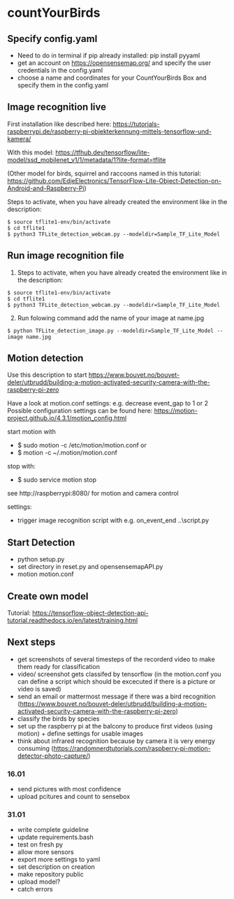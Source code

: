# countYourBirds

## Specify config.yaml 
- Need to do in terminal if pip already installed: pip install pyyaml 
- get an account on https://opensensemap.org/ and specify the user credentials in the config.yaml
- choose a name and coordinates for your CountYourBirds Box and specify them in the config.yaml 


## Image recognition live

First installation like described here: https://tutorials-raspberrypi.de/raspberry-pi-objekterkennung-mittels-tensorflow-und-kamera/

With this model: https://tfhub.dev/tensorflow/lite-model/ssd_mobilenet_v1/1/metadata/1?lite-format=tflite

(Other model for birds, squirrel and raccoons named in this tutorial: https://github.com/EdjeElectronics/TensorFlow-Lite-Object-Detection-on-Android-and-Raspberry-Pi)

Steps to activate, when you have already created the environment like in the description:
```shell
$ source tflite1-env/bin/activate
$ cd tflite1
$ python3 TFLite_detection_webcam.py --modeldir=Sample_TF_Lite_Model
```

## Run image recognition file
1. Steps to activate, when you have already created the environment like in the description:
```shell
$ source tflite1-env/bin/activate
$ cd tflite1
$ python3 TFLite_detection_webcam.py --modeldir=Sample_TF_Lite_Model
```
2. Run folowing command add the name of your image at name.jpg
```shell
$ python TFLite_detection_image.py --modeldir=Sample_TF_Lite_Model --image name.jpg
```
## Motion detection

Use this description to start https://www.bouvet.no/bouvet-deler/utbrudd/building-a-motion-activated-security-camera-with-the-raspberry-pi-zero

Have a look at motion.conf settings: e.g. decrease event_gap to 1 or 2
Possible configuration settings can be found here: https://motion-project.github.io/4.3.1/motion_config.html

start motion with 
- $ sudo motion -c /etc/motion/motion.conf
or 
- $ motion -c ~/.motion/motion.conf

stop with: 
- $ sudo service motion stop

see http://raspberrypi:8080/ for motion and camera control

settings:
- trigger image recognition script with e.g.
on_event_end  ..\script.py


## Start Detection
- python setup.py
- set directory in reset.py and opensensemapAPI.py 
- motion motion.conf

## Create own model
Tutorial: https://tensorflow-object-detection-api-tutorial.readthedocs.io/en/latest/training.html

## Next steps 
- get screenshots of several timesteps of the recorderd video to make them ready for classification 
- video/ screenshot gets classifed by tensorflow (in the motion.conf you can define a script which should be excecuted if there is a picture or video is saved)
- send an email or mattermost message if there was a bird recognition (https://www.bouvet.no/bouvet-deler/utbrudd/building-a-motion-activated-security-camera-with-the-raspberry-pi-zero)
- classify the birds by species 
- set up the raspberry pi at the balcony to produce first videos (using motion) + define settings for usable images 
- think about infrared recognition because by camera it is very energy consuming (https://randomnerdtutorials.com/raspberry-pi-motion-detector-photo-capture/)

### 16.01
- send pictures with most confidence
- upload pcitures and count to sensebox

### 31.01
- write complete guideline
- update requirements.bash
- test on fresh py
- allow more sensors
- export more settings to yaml
- set description on creation
- make repository public
- upload model?
- catch errors
